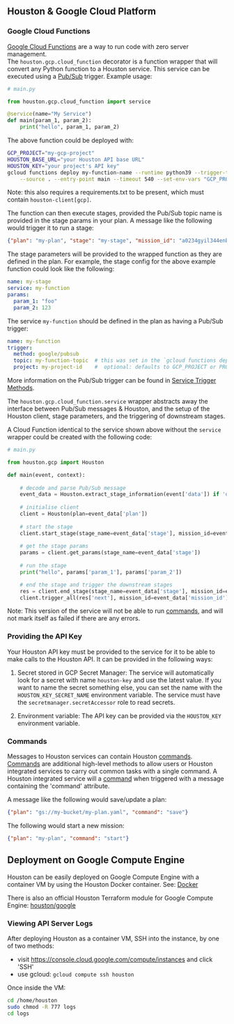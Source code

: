 
## Houston & Google Cloud Platform

### Google Cloud Functions

[Google Cloud Functions](https://cloud.google.com/functions) are a way to run code with zero server management.  
The `houston.gcp.cloud_function` decorator is a function wrapper that will convert any Python function to a Houston 
service. This service can be executed using a [Pub/Sub](https://cloud.google.com/pubsub) trigger. Example usage:

```python
# main.py

from houston.gcp.cloud_function import service

@service(name="My Service")
def main(param_1, param_2):
    print("hello", param_1, param_2)
```

The above function could be deployed with:

```bash
GCP_PROJECT="my-gcp-project"
HOUSTON_BASE_URL="your Houston API base URL"
HOUSTON_KEY="your project's API key"
gcloud functions deploy my-function-name --runtime python39 --trigger-topic my-function-topic \
    --source . --entry-point main --timeout 540 --set-env-vars "GCP_PROJECT=$GCP_PROJECT,HOUSTON_BASE_URL=$HOUSTON_BASE_URL,HOUSTON_KEY=$HOUSTON_KEY"
```

Note: this also requires a requirements.txt to be present, which must contain `houston-client[gcp]`.

The function can then execute stages, provided the Pub/Sub topic name is provided in the stage params in your plan.
A message like the following would trigger it to run a stage:

```json
{"plan": "my-plan", "stage": "my-stage", "mission_id": "a0234gyil344enbp"}
```

The stage parameters will be provided to the wrapped function as they are defined in the plan. For example, the
stage config for the above example function could look like the following:

```yaml
name: my-stage
service: my-function
params:
  param_1: "foo"
  param_2: 123
```

The service `my-function` should be defined in the plan as having a Pub/Sub trigger:

```yaml
name: my-function
trigger:
  method: google/pubsub
  topic: my-function-topic  # this was set in the `gcloud functions deploy` command
  project: my-project-id    #  optional: defaults to GCP_PROJECT or PROJECT_ID environment variable 
```  

More information on the Pub/Sub trigger can be found in [Service Trigger Methods](./service_trigger_methods.md).

The `houston.gcp.cloud_function.service` wrapper abstracts away the interface between Pub/Sub messages & Houston, 
and the setup of the Houston client, stage parameters, and the triggering of downstream stages. 

A Cloud Function identical to the service shown above without the `service` wrapper could be created with the following 
code:

```python
# main.py

from houston.gcp import Houston

def main(event, context):
    
    # decode and parse Pub/Sub message
    event_data = Houston.extract_stage_information(event['data']) if 'data' in event else event
    
    # initialise client
    client = Houston(plan=event_data['plan'])
    
    # start the stage
    client.start_stage(stage_name=event_data['stage'], mission_id=event_data['mission_id'])
    
    # get the stage params
    params = client.get_params(stage_name=event_data['stage'])
    
    # run the stage
    print("hello", params['param_1'], params['param_2'])

    # end the stage and trigger the downstream stages
    res = client.end_stage(stage_name=event_data['stage'], mission_id=event_data['mission_id'])
    client.trigger_all(res['next'], mission_id=event_data['mission_id'])
```

Note: This version of the service will not be able to run [commands](./commands.md), and will not mark itself as 
failed if there are any errors.

### Providing the API Key

Your Houston API key must be provided to the service for it to be able to make calls to the Houston API. 
It can be provided in the following ways:

1. Secret stored in GCP Secret Manager: The service will automatically look for a secret with name `houston-key` and use the latest value. 
   If you want to name the secret something else, you can set the name with the `HOUSTON_KEY_SECRET_NAME` environment variable.
   The service must have the `secretmanager.secretAccessor` role to read secrets.

2. Environment variable: The API key can be provided via the `HOUSTON_KEY` environment variable.

### Commands

Messages to Houston services can contain Houston [commands](./commands.md). [Commands](./commands.md) are additional high-level methods to allow users or 
Houston integrated services to carry out common tasks with a single command. 
A Houston integrated service will a [command](./commands.md) when triggered with a message containing the 'command' attribute.

A message like the following would save/update a plan:

```json
{"plan": "gs://my-bucket/my-plan.yaml", "command": "save"}
```

The following would start a new mission:

```json
{"plan": "my-plan", "command": "start"}
```

## Deployment on Google Compute Engine

Houston can be easily deployed on Google Compute Engine with a container VM by using the Houston Docker container. See: [Docker](docker.md)

There is also an official Houston Terraform module for Google Compute Engine: [houston/google](https://registry.terraform.io/modules/datasparq-ai/houston/google/latest) 

### Viewing API Server Logs

After deploying Houston as a container VM, SSH into the instance, by one of two methods:
- visit https://console.cloud.google.com/compute/instances and click 'SSH'
- use gcloud: `gcloud compute ssh houston`

Once inside the VM:

```bash
cd /home/houston
sudo chmod -R 777 logs
cd logs
```
